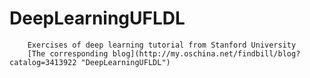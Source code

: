 # DeepLearningUFLDL
		Exercises of deep learning tutorial from Stanford University
		[The corresponding blog](http://my.oschina.net/findbill/blog?catalog=3413922 "DeepLearningUFLDL")  
